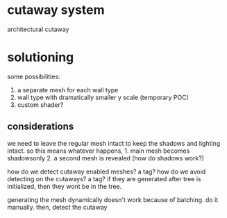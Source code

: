 # cutaway system

architectural cutaway

# solutioning

some possibilities:

1. a separate mesh for each wall type
2. wall type with dramatically smaller y scale
    (temporary POC)
3. custom shader?


## considerations

we need to leave the regular mesh intact to keep the shadows and lighting intact.
so this means whatever happens,
    1. main mesh becomes shadowsonly
    2. a second mesh is revealed (how do shadows work?)


how do we detect cutaway enabled meshes? a tag?
how do we avoid detecting on the cutaways? a tag?
    if they are generated after tree is initialized, then they wont be in the tree.

generating the mesh dynamically doesn't work because of batching. do it manually.
    then, detect the cutaway
